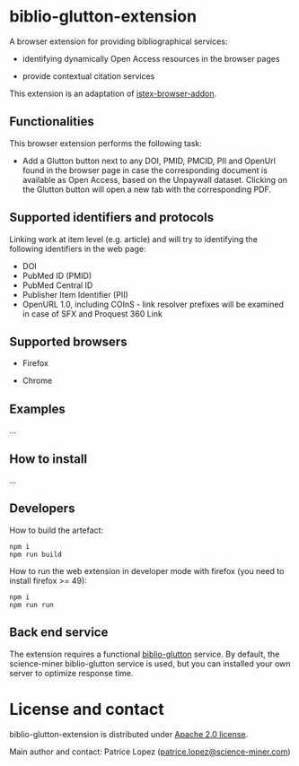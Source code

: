 # biblio-glutton-extension

A browser extension for providing bibliographical services:

- identifying dynamically Open Access resources in the browser pages

- provide contextual citation services

This extension is an adaptation of [istex-browser-addon](https://github.com/istex/istex-browser-addon).

## Functionalities

This browser extension performs the following task:

* Add a Glutton button next to any DOI, PMID, PMCID, PII and OpenUrl found in the browser page in case the corresponding document is available as Open Access, based on the Unpaywall dataset. Clicking on the Glutton button will open a new tab with the corresponding PDF. 

## Supported identifiers and protocols

Linking work at item level (e.g. article) and will try to identifying the following identifiers in the web page:

* DOI
* PubMed ID (PMID)
* PubMed Central ID
* Publisher Item Identifier (PII)
* OpenURL 1.0, including COInS - link resolver prefixes will be examined in case of SFX and Proquest 360 Link

## Supported browsers

* Firefox

* Chrome

## Examples

...

## How to install

...

## Developers

How to build the artefact:
```
npm i
npm run build
```

How to run the web extension in developer mode with firefox (you need to install firefox >= 49):
```
npm i
npm run run
``` 

## Back end service

The extension requires a functional [biblio-glutton](https://github.com/kermitt2/biblio-glutton) service. By default, the science-miner biblio-glutton service is used, but you can installed your own server to optimize response time. 
 
# License and contact

biblio-glutton-extension is distributed under [Apache 2.0 license](http://www.apache.org/licenses/LICENSE-2.0). 

Main author and contact: Patrice Lopez (<patrice.lopez@science-miner.com>)
